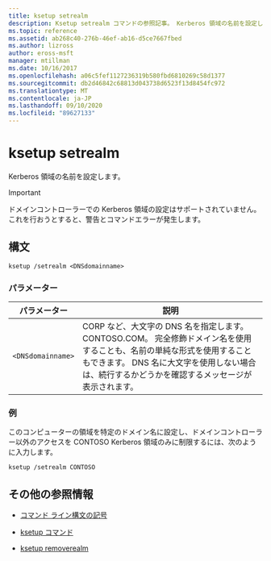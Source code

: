 ```yaml
---
title: ksetup setrealm
description: Ksetup setrealm コマンドの参照記事。 Kerberos 領域の名前を設定します。
ms.topic: reference
ms.assetid: ab268c40-276b-46ef-ab16-d5ce7667fbed
ms.author: lizross
author: eross-msft
manager: mtillman
ms.date: 10/16/2017
ms.openlocfilehash: a06c5fef1127236319b580fbd6810269c58d1377
ms.sourcegitcommit: db2d46842c68813d043738d6523f13d8454fc972
ms.translationtype: MT
ms.contentlocale: ja-JP
ms.lasthandoff: 09/10/2020
ms.locfileid: "89627133"
---
```

# <a name="ksetup-setrealm"></a>ksetup setrealm

Kerberos 領域の名前を設定します。

> [!IMPORTANT]
> ドメインコントローラーでの Kerberos 領域の設定はサポートされていません。 これを行おうとすると、警告とコマンドエラーが発生します。

## <a name="syntax"></a>構文

```
ksetup /setrealm <DNSdomainname>
```

### <a name="parameters"></a>パラメーター

| パラメーター | 説明 |
| --------- | ----------- |
| `<DNSdomainname>` | CORP など、大文字の DNS 名を指定します。CONTOSO.COM。 完全修飾ドメイン名を使用することも、名前の単純な形式を使用することもできます。 DNS 名に大文字を使用しない場合は、続行するかどうかを確認するメッセージが表示されます。 |

### <a name="examples"></a>例

このコンピューターの領域を特定のドメイン名に設定し、ドメインコントローラー以外のアクセスを CONTOSO Kerberos 領域のみに制限するには、次のように入力します。

```
ksetup /setrealm CONTOSO
```

## <a name="additional-references"></a>その他の参照情報

- [コマンド ライン構文の記号](command-line-syntax-key.md)

- [ksetup コマンド](ksetup.md)

- [ksetup removerealm](ksetup-removerealm.md)
